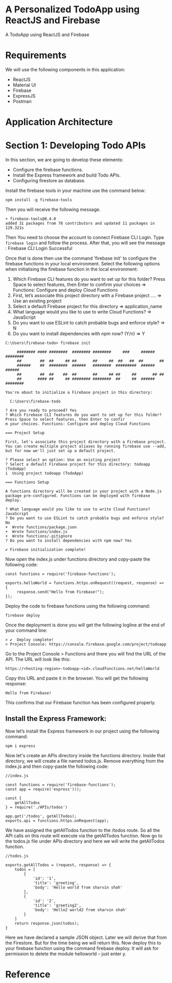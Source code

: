 # A Personalized TodoApp using ReactJS and Firebase
A TodoApp using ReactJS and Firebase

# Requirements

We will use the following components in this application:

- ReactJS
- Material UI
- Firebase
- ExpressJS
- Postman


# Application Architecture
[](https://www.freecodecamp.org/news/content/images/2020/04/TodoApp-1.png)

# Section 1: Developing Todo APIs
In this section, we are going to develop these elements:

- Configure the firebase functions.
- Install the Express framework and build Todo APIs.
- Configuring firestore as database.

Install the firebase tools in your machine use the command below:

```npm install -g firebase-tools```

Then you will receive the following message.

```
+ firebase-tools@8.4.0
added 31 packages from 78 contributors and updated 11 packages in 129.321s
```

Then You need to choose the account to connect Firebase CLI Login. Type ```firebase login``` and follow the process.
After that, you will see the message : Firebase CLI Login Successful


Once that is done then use the command 'firebase init' to configure the firebase functions in your local environment. Select the following options when initialising the firebase function in the local environment:

1. Which Firebase CLI features do you want to set up for this folder? Press Space to select features, then Enter to confirm your choices => Functions: Configure and deploy Cloud Functions
2. First, let’s associate this project directory with a Firebase project …. => Use an existing project
3. Select a default Firebase project for this directory => application_name
4. What language would you like to use to write Cloud Functions? => JavaScript
5. Do you want to use ESLint to catch probable bugs and enforce style? => N
6. Do you want to install dependencies with npm now? (Y/n) => Y

```Shell
C:\Users\firebase-todo> firebase init

     ######## #### ########  ######## ########     ###     ######  ########
     ##        ##  ##     ## ##       ##     ##  ##   ##  ##       ##
     ######    ##  ########  ######   ########  #########  ######  ######
     ##        ##  ##    ##  ##       ##     ## ##     ##       ## ##
     ##       #### ##     ## ######## ########  ##     ##  ######  ########

You're about to initialize a Firebase project in this directory:

  C:\Users\firebase-todo

? Are you ready to proceed? Yes
? Which Firebase CLI features do you want to set up for this folder? Press Space to select features, then Enter to confir
m your choices. Functions: Configure and deploy Cloud Functions

=== Project Setup

First, let's associate this project directory with a Firebase project.
You can create multiple project aliases by running firebase use --add,
but for now we'll just set up a default project.

? Please select an option: Use an existing project
? Select a default Firebase project for this directory: todoapp (TodoApp)
i  Using project todoapp (TodoApp)

=== Functions Setup

A functions directory will be created in your project with a Node.js
package pre-configured. Functions can be deployed with firebase deploy.

? What language would you like to use to write Cloud Functions? JavaScript
? Do you want to use ESLint to catch probable bugs and enforce style? No
+  Wrote functions/package.json
+  Wrote functions/index.js
+  Wrote functions/.gitignore
? Do you want to install dependencies with npm now? Yes
```


```
✔ Firebase initialization complete!
```

Now open the index.js under functions directory and copy-paste the following code:
```
const functions = require('firebase-functions');

exports.helloWorld = functions.https.onRequest((request, response) => {
     response.send("Hello from Firebase!");
});
```


Deploy the code to firebase functions using the following command:

```
firebase deploy
```

Once the deployment is done you will get the following logline at the end of your command line:

```
> ✔  Deploy complete!
> Project Console: https://console.firebase.google.com/project/todoapp
```

Go to the Project Console > Functions and there you will find the URL of the API. The URL will look like this:
```
https://<hosting-region>-todoapp-<id>.cloudfunctions.net/helloWorld
```

Copy this URL and paste it in the browser. You will get the following response:

```
Hello from Firebase!
```

This confirms that our Firebase function has been configured properly.


## Install the Express Framework:
Now let’s install the Express framework in our project using the following command:

```npm i express```

Now let's create an APIs directory inside the functions directory. Inside that directory, we will create a file named todos.js. Remove everything from the index.js and then copy-paste the following code:

```
//index.js

const functions = require('firebase-functions');
const app = require('express')();

const {
    getAllTodos
} = require('./APIs/todos')

app.get('/todos', getAllTodos);
exports.api = functions.https.onRequest(app);
```

We have assigned the getAllTodos function to the /todos route. So all the API calls on this route will execute via the getAllTodos function. Now go to the todos.js file under APIs directory and here we will write the getAllTodos function.

```
//todos.js

exports.getAllTodos = (request, response) => {
    todos = [
        {
            'id': '1',
            'title': 'greeting',
            'body': 'Hello world from sharvin shah' 
        },
        {
            'id': '2',
            'title': 'greeting2',
            'body': 'Hello2 world2 from sharvin shah' 
        }
    ]
    return response.json(todos);
}
```


Here we have declared a sample JSON object. Later we will derive that from the Firestore. But for the time being we will return this. Now deploy this to your firebase function using the command firebase deploy. It will ask for permission to delete the module helloworld – just enter y.

# Reference
